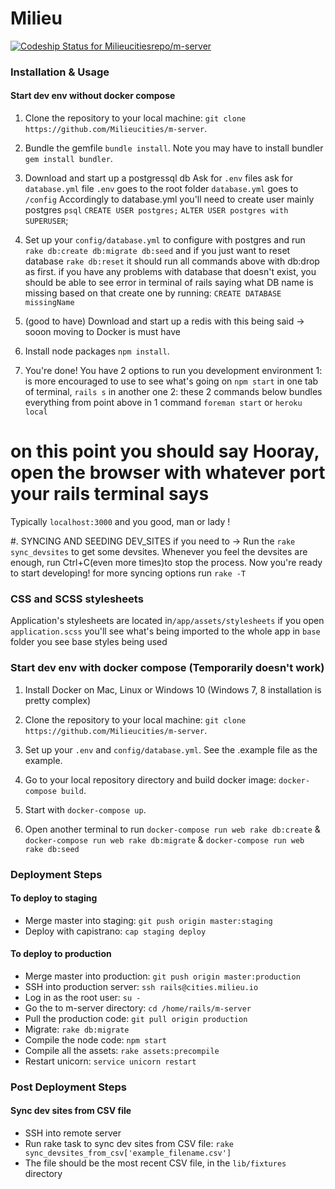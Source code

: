 # Milieu

[![Codeship Status for Milieucitiesrepo/m-server](https://codeship.com/projects/35ebcc50-1fd6-0134-d851-7a39504521c1/status?branch=master)](https://codeship.com/projects/160460)

### Installation & Usage
#### Start dev env without docker compose

1. Clone the repository to your local machine: `git clone https://github.com/Milieucities/m-server`.

2. Bundle the gemfile `bundle install`. Note you may have to install bundler `gem install bundler`.

3. Download and start up a postgressql db
Ask for `.env` files ask for `database.yml` file
`.env` goes to the root folder
`database.yml` goes to `/config`
Accordingly to database.yml you'll need to create user mainly postgres
`psql`
`CREATE USER postgres;`
`ALTER USER postgres with SUPERUSER`;

4. Set up your `config/database.yml`
to configure with postgres and run `rake db:create db:migrate db:seed` and if you just want to reset database `rake db:reset` it should run all commands above with db:drop as first.
if you have any problems with database that doesn't exist, you should be able to see error in terminal of rails saying what DB name is missing
based on that create one by running: `CREATE DATABASE missingName`

5. (good to have) Download and start up a redis
with this being said -> sooon moving to Docker is must have

5. Install node packages `npm install`.

6. You're done! You have 2 options to run you development environment
1: is more encouraged to use to see what's going on
`npm start` in one tab of terminal, `rails s` in another one
2: these 2 commands below bundles everything from point above in  1 command
`foreman start` or `heroku local`

# on this point you should say Hooray, open the browser with whatever port your rails terminal says
Typically `localhost:3000`
and you good, man or lady !

#. SYNCING AND SEEDING DEV_SITES if you need to ->
Run the `rake sync_devsites` to get some devsites. Whenever you feel the devsites are enough,
run Ctrl+C(even more times)to stop the process.  Now you're ready to start developing!
for more syncing options run `rake -T`

### CSS and SCSS stylesheets
Application's stylesheets are located in`/app/assets/stylesheets`
if you open `application.scss` you'll see what's being imported to the whole app  in `base` folder you see base styles being used

### Start dev env with docker compose (Temporarily doesn't work)

1. Install Docker on Mac, Linux or Windows 10 (Windows 7, 8 installation is pretty complex)

2. Clone the repository to your local machine: `git clone https://github.com/Milieucities/m-server`.

3. Set up your `.env` and `config/database.yml`. See the .example file as the example.

4. Go to your local repository directory and build docker image: `docker-compose build`.

5. Start with `docker-compose up`.

6. Open another terminal to run `docker-compose run web rake db:create` & `docker-compose run web rake db:migrate` & `docker-compose run web rake db:seed`

### Deployment Steps

#### To deploy to staging

- Merge master into staging: `git push origin master:staging`
- Deploy with capistrano: `cap staging deploy`

#### To deploy to production

- Merge master into production: `git push origin master:production`
- SSH into production server: `ssh rails@cities.milieu.io`
- Log in as the root user: `su -`
- Go the to m-server directory: `cd /home/rails/m-server`
- Pull the production code: `git pull origin production`
- Migrate: `rake db:migrate`
- Compile the node code: `npm start`
- Compile all the assets: `rake assets:precompile`
- Restart unicorn: `service unicorn restart`

### Post Deployment Steps

#### Sync dev sites from CSV file
- SSH into remote server
- Run rake task to sync dev sites from CSV file: `rake sync_devsites_from_csv['example_filename.csv']`
- The file should be the most recent CSV file, in the `lib/fixtures` directory
